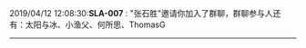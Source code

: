 2019/04/12 12:08:30:**SLA-007** : "张石胜"邀请你加入了群聊，群聊参与人还有：太阳与冰、小渔父、何所思、ThomasG
*************************************************************************************
